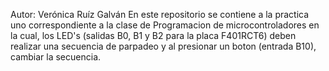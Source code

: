 Autor: Verónica Ruíz Galván En este repositorio se contiene a la practica uno correspondiente a la clase de Programacion de microcontroladores en la cual,
los LED's (salidas B0, B1 y B2 para la placa F401RCT6) deben realizar una secuencia de parpadeo y al presionar un boton (entrada B10), cambiar la secuencia. 
